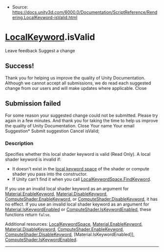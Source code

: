 * Source: https://docs.unity3d.com/6000.0/Documentation/ScriptReference/Rendering.LocalKeyword-isValid.html

#  [LocalKeyword](https://docs.unity3d.com/6000.0/Documentation/ScriptReference/Rendering.LocalKeyword.html).isValid
Leave feedback
Suggest a change
## Success!
Thank you for helping us improve the quality of Unity Documentation. Although we cannot accept all submissions, we do read each suggested change from our users and will make updates where applicable.
Close
## Submission failed
For some reason your suggested change could not be submitted. Please <a>try again</a> in a few minutes. And thank you for taking the time to help us improve the quality of Unity Documentation.
Close
Your name Your email Suggestion* Submit suggestion
Cancel
isValid; 
### Description
Specifies whether this local shader keyword is valid (Read Only).
A local shader keyword is invalid if: 
  * It doesn't exist in the [local keyword space](https://docs.unity3d.com/6000.0/Documentation/ScriptReference/Rendering.LocalKeywordSpace.html) of the shader or compute shader you pass into the constructor.
  * If Unity can't find it when you call [LocalKeywordSpace.FindKeyword](https://docs.unity3d.com/6000.0/Documentation/ScriptReference/Rendering.LocalKeywordSpace.FindKeyword.html).


If you use an invalid local shader keyword as an argument for [Material.EnableKeyword](https://docs.unity3d.com/6000.0/Documentation/ScriptReference/Material.EnableKeyword.html), [Material.DisableKeyword](https://docs.unity3d.com/6000.0/Documentation/ScriptReference/Material.DisableKeyword.html), [ComputeShader.EnableKeyword](https://docs.unity3d.com/6000.0/Documentation/ScriptReference/ComputeShader.EnableKeyword.html), or [ComputeShader.DisableKeyword](https://docs.unity3d.com/6000.0/Documentation/ScriptReference/ComputeShader.DisableKeyword.html), it has no effect. If you use an invalid local shader keyword as an argument for [Material.IsKeywordEnabled](https://docs.unity3d.com/6000.0/Documentation/ScriptReference/Material.IsKeywordEnabled.html) or [ComputeShader.IsKeywordEnabled](https://docs.unity3d.com/6000.0/Documentation/ScriptReference/ComputeShader.IsKeywordEnabled.html), these functions return `false`.  
  
Additional resources: [LocalKeywordSpace](https://docs.unity3d.com/6000.0/Documentation/ScriptReference/Rendering.LocalKeywordSpace.html), [Material.EnableKeyword](https://docs.unity3d.com/6000.0/Documentation/ScriptReference/Material.EnableKeyword.html), [Material.DisableKeyword](https://docs.unity3d.com/6000.0/Documentation/ScriptReference/Material.DisableKeyword.html), [ComputeShader.EnableKeyword](https://docs.unity3d.com/6000.0/Documentation/ScriptReference/ComputeShader.EnableKeyword.html), [ComputeShader.DisableKeyword](https://docs.unity3d.com/6000.0/Documentation/ScriptReference/ComputeShader.DisableKeyword.html), [Material.IsKeywordEnabled]], [ComputeShader.IsKeywordEnabled](https://docs.unity3d.com/6000.0/Documentation/ScriptReference/ComputeShader.IsKeywordEnabled.html).
* * *
